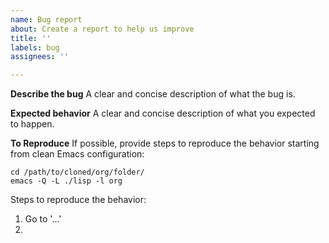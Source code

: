 ```yaml
---
name: Bug report
about: Create a report to help us improve
title: ''
labels: bug
assignees: ''

---
```


**Describe the bug**
A clear and concise description of what the bug is.

**Expected behavior**
A clear and concise description of what you expected to happen.

**To Reproduce**
If possible, provide steps to reproduce the behavior starting from clean Emacs configuration:

    cd /path/to/cloned/org/folder/
    emacs -Q -L ./lisp -l org

Steps to reproduce the behavior:
1. Go to '...'
2.
